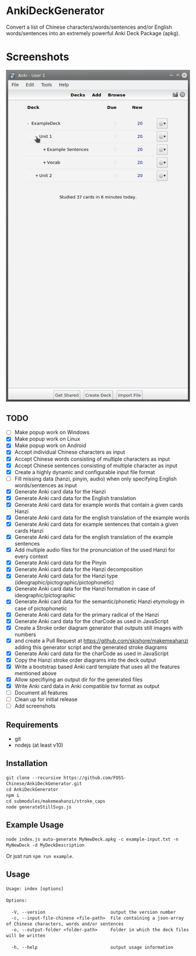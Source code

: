 # AnkiDeckGenerator

Convert a list of Chinese characters/words/sentences and/or English words/sentences into an extremely powerful Anki Deck Package (apkg).

# Screenshots
![gif-video](screenshots/screen-recording.gif)

## TODO
- [ ] Make popup work on Windows
- [x] Make popup work on Linux
- [x] Make popup work on Android
- [x] Accept individual Chinese characters as input
- [x] Accept Chinese words consisting of multiple characters as input
- [x] Accept Chinese sentences consisting of multiple character as input
- [x] Create a highly dynamic and configurable input file format
- [ ] Fill missing data (hanzi, pinyin, audio) when only specifying English words/sentences as input
- [x] Generate Anki card data for the Hanzi
- [x] Generate Anki card data for the English translation
- [x] Generate Anki card data for example words that contain a given cards Hanzi
- [x] Generate Anki card data for the english translation of the example words
- [x] Generate Anki card data for example sentences that contain a given cards Hanzi
- [x] Generate Anki card data for the english translation of the example sentences
- [x] Add multiple audio files for the pronunciation of the used Hanzi for every context
- [x] Generate Anki card data for the Pinyin
- [x] Generate Anki card data for the Hanzi decomposition
- [x] Generate Anki card data for the Hanzi type (ideographic/pictographic/pictophonetic)
- [x] Generate Anki card data for the Hanzi formation in case of ideographic/pictographic
- [x] Generate Anki card data for the semantic/phonetic Hanzi etymology in case of pictophonetic
- [x] Generate Anki card data for the primary radical of the Hanzi
- [x] Generate Anki card data for the charCode as used in JavaScript
- [x] Create a Stroke order diagram generator that outputs still images with numbers
- [x] and create a Pull Request at https://github.com/skishore/makemeahanzi adding this generator script and the generated stroke diagrams
- [x] Generate Anki card data for the charCode as used in JavaScript
- [x] Copy the Hanzi stroke order diagrams into the deck output
- [x] Write a bootstrap based Anki card template that uses all the features mentioned above
- [x] Allow specifiying an output dir for the generated files
- [x] Write Anki card data in Anki compatible tsv format as output
- [ ] Document all features
- [ ] Clean up for initial release
- [ ] Add screenshots

## Requirements
- git
- nodejs (at least v10)

## Installation
```
git clone --recursive https://github.com/FOSS-Chinese/AnkiDeckGenerator.git
cd AnkiDeckGenerator
npm i
cd submodules/makemeahanzi/stroke_caps
node generateStillSvgs.js
```

## Example Usage
```
node index.js auto-generate MyNewDeck.apkg -c example-input.txt -n MyNewDeck -d MyDeckDescription
```
Or just run `npm run example`.

## Usage
```
Usage: index [options]

Options:

  -V, --version                         output the version number
  -c, --input-file-chinese <file-path>  File containing a json-array of Chinese characters, words and/or sentences
  -o, --output-folder <folder-path>     Folder in which the deck files will be written

  -h, --help                            output usage information
```
